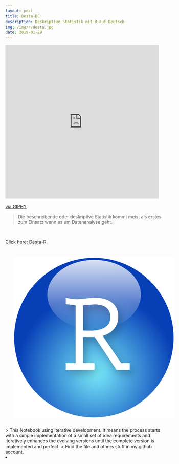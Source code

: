 ```yaml
---
layout: post
title: Desta-DE
description: Deskriptive Statistik mit R auf Deutsch
img: /img/r/desta.jpg
date: 2019-01-29
---
```




<iframe src="https://giphy.com/embed/XCQ4DTzQfr7xe" width="480" height="480" frameBorder="0" class="giphy-embed" allowFullScreen></iframe><p><a href="https://giphy.com/gifs/geometry-math-cube-XCQ4DTzQfr7xe">via GIPHY</a></p>


> Die beschreibende oder deskriptive Statistik kommt meist als erstes zum Einsatz wenn es um Datenanalyse geht.

<Br>
  
<a href="https://itsmecevi.github.io/regression/">Click here: Desta-R</a>
<Br>
  
<img class="col one right" src="/img/r/r-studio.png" style="padding:25px">

<Br>
> This Notebook using iterative development. It means the process starts with a simple implementation of a small set of idea requirements and iteratively enhances the evolving versions until the complete version is implemented and perfect.
> Find the file and others stuff in my github account.


<li>
<a id="icon" href="https://github.com/itsmecevi" target="_blank"><i class="fa fa-github fa-fw fa-2x"></i></a>
</li>
